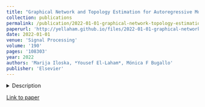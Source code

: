 ```yaml
---
title: "Graphical Network and Topology Estimation for Autoregressive Models using Gibbs Sampling"
collection: publications
permalink: /publication/2022-01-01-graphical-network-topology-estimation-autoregressive-gibbs
paperurl: 'http://yellaham.github.io/files/2022-01-01-graphical-network-topology-estimation-autoregressive-gibbs.pdf'
date: 2022-01-01
venue: 'Signal Processing'
volume: '190'
pages: '108303'
year: 2022
authors: 'Marija Iloska, *Yousef El-Laham*, Mónica F Bugallo'
publisher: 'Elsevier'
---
```


<details>
<summary>Description</summary>
<br>
In this paper, we propose novel strategies based on Gibbs sampling for the estimation of the coefficients and topology 
of a graphical network represented by a first-order vector autoregressive model. As the topology and the coefficients 
are closely related, obtaining their Markov chains together is a nontrivial task. When incorporating both in a 
Gibbs-based sampler, the topology samples at each iteration are decisive factors in how information for the 
corresponding coefficient samples is propagated. We propose new Gibbs-based samplers that differ in the sampling 
strategies and scanning order used for their operation. We ran a series of experiments on simulated data to analyze and 
compare the samplers' performances with dimension of data, data size, and choice of prior. The best performing sampler 
was also applied to real data related to a financial network. Converged Markov chains of coefficient and topology 
elements of the network attest to the method's validity, and plots illustrating posterior distributions of the 
predicted data against the observed data indicate promising inference for real data applications.
</details>

[Link to paper](http://yellaham.github.io/files/2022-01-01-graphical-network-topology-estimation-autoregressive-gibbs.pdf)
